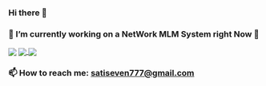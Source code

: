### Hi there 👋
### 🔭 I’m currently working on a NetWork MLM System right Now 👯
 <img align="center" src="https://www.turanyunus.com/wp-content/uploads/2020/05/mern.jpg" />
<a href="https://github.com/satiseven">
 <img align="center" src="https://github-readme-stats.vercel.app/api/top-langs/?username=satiseven&count_private=true" />
</a>
<a href="https://github.com/satiseven">
  <img align="center" src="https://github-readme-stats.vercel.app/api?username=satiseven&show_icons=true&count_private=true&include_all_commits=true" />
</a>

### 📫  How to reach me: satiseven777@gmail.com
<!--
**satiseven/satiseven** is a ✨ _special_ ✨ repository because its `README.md` (this file) appears on your GitHub profile.

Here are some ideas to get you started:

- 🔭 I’m currently working on ...
- 🌱 I’m currently learning ...
- 👯 I’m looking to collaborate on ...
- 🤔 I’m looking for help with ...
- 💬 Ask me about ...
- 📫 How to reach me: ...
- 😄 Pronouns: ...
- ⚡ Fun fact: ...
-->
